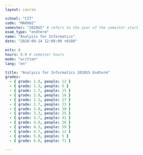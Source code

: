 ```yaml
---
layout: course

school: "CIT"
code: "MA0902"
semester: "2020SS" # refers to the year of the semester start
exam_type: "endterm"
name: "Analysis for Informatics"
date: "2020-09-14 12:00:00 +0100"

ects: 8
hours: 6.0 # semester hours
mode: "written"
lang: "en"

title: "Analysis for Informatics 2020SS Endterm"
grades:
  - { grade: 1.0, people: 12 }
  - { grade: 1.3, people: 5 }
  - { grade: 1.7, people: 15 }
  - { grade: 2.0, people: 16 }
  - { grade: 2.3, people: 27 }
  - { grade: 2.7, people: 23 }
  - { grade: 3.0, people: 30 }
  - { grade: 3.3, people: 25 }
  - { grade: 3.7, people: 41 }
  - { grade: 4.0, people: 26 }
  - { grade: 4.3, people: 59 }
  - { grade: 4.7, people: 12 }
  - { grade: 5.0, people: 5 }
  - { grade: 6.0, people: 71 }

---
```



